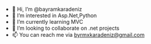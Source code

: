 - 👋 Hi, I’m @bayramkaradeniz
- 👀 I’m interested in Asp.Net,Python 
- 🌱 I’m currently learning MVC
- 💞️ I’m looking to collaborate on .net projects 
- 📫 You can reach me via byrmxkaradeniz@gmail.com

<!---
bayramkaradeniz/bayramkaradeniz is a ✨ special ✨ repository because its `README.md` (this file) appears on your GitHub profile.
You can click the Preview link to take a look at your changes.
--->
